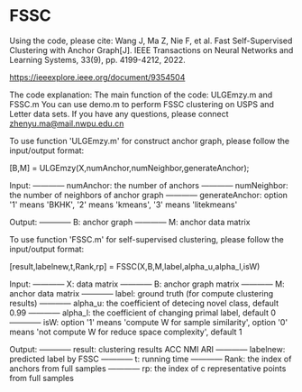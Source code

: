 # FSSC

Using the code, please cite:
Wang J, Ma Z, Nie F, et al. Fast Self-Supervised Clustering with Anchor Graph[J]. IEEE Transactions on Neural Networks and Learning Systems, 33(9), pp. 4199-4212, 2022.

https://ieeexplore.ieee.org/document/9354504

The code explanation: 
The main function of the code: ULGEmzy.m and FSSC.m
You can use demo.m to perform FSSC clustering on USPS and Letter data sets. 
If you have any questions, please connect zhenyu.ma@mail.nwpu.edu.cn

To use function 'ULGEmzy.m' for construct anchor graph, please follow the input/output format:

[B,M] = ULGEmzy(X,numAnchor,numNeighbor,generateAnchor); 

Input:
———— numAnchor: the number of anchors
———— numNeighbor: the number of neighbors of anchor graph
———— generateAnchor: option '1' means 'BKHK', '2' means 'kmeans', '3' means 'litekmeans'

Output:
———— B: anchor graph
———— M: anchor data matrix

To use function 'FSSC.m' for self-supervised clustering, please follow the input/output format:

[result,labelnew,t,Rank,rp] = FSSC(X,B,M,label,alpha_u,alpha_l,isW)

Input:
———— X: data matrix
———— B: anchor graph matrix
———— M: anchor data matrix
———— label: ground truth (for compute clustering results)
———— alpha_u: the coefficient of detecing novel class, default 0.99
———— alpha_l: the coefficient of changing primal label, default 0
———— isW: option '1' means 'compute W for sample similarity', option '0' means 'not compute W for reduce space complexity', default 1

Output:
———— result: clustering results ACC NMI ARI
———— labelnew: predicted label by FSSC
———— t: running time
———— Rank: the index of anchors from full samples
———— rp: the index of c representative points from full samples
